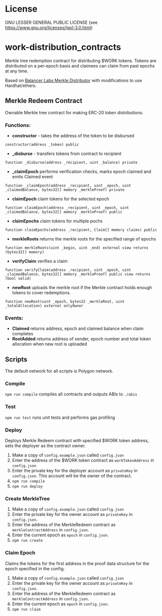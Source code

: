 # License 
GNU LESSER GENERAL PUBLIC LICENSE (see https://www.gnu.org/licenses/lgpl-3.0.html)

# work-distribution_contracts

Merkle tree redemption contract for distributing $WORK tokens. Tokens are distributed on a per-epoch basis and claimees can claim from past epochs at any time.

Based on [Balancer Labs Merkle Distributor](https://github.com/balancer-labs/erc20-redeemable/tree/master/merkle) with modifications to use Hardhat/ethers.

## Merkle Redeem Contract

Ownable Merkle tree contract for making ERC-20 token distributions.

### Functions:

- **constructor** - takes the address of the token to be disbursed
```
constructor(address _token) public
```

- **_disburse** - transfers tokens from contract to recipient
```
function _disburse(address _recipient, uint _balance) private
```

- **_claimEpoch** performs verification checks, marks epoch claimed and emits Claimed event
```
function _claimEpoch(address _recipient, uint _epoch, uint _claimedBalance, bytes32[] memory _merkleProof) private
```

- **claimEpoch** claim tokens for the selected epoch
```
function claimEpoch(address _recipient, uint _epoch, uint _claimedBalance, bytes32[] memory _merkleProof) public
```

- **claimEpochs** claim tokens for multiple pochs
```
function claimEpochs(address _recipient, Claim[] memory claims) public
```

- **merkleRoots** returns the merkle roots for the specified range of epochs
```
function merkleRoots(uint _begin, uint _end) external view returns (bytes32[] memory)
```

- **verifyClaim** verifies a claim
```
function verifyClaim(address _recipient, uint _epoch, uint _claimedBalance, bytes32[] memory _merkleProof) public view returns (bool valid)
```

- **newRoot** uploads the merkle root if the Merkle contract holds enough tokens to cover redemptions.
```
function newRoot(uint _epoch, bytes32 _merkleRoot, uint _totalAllocation) external onlyOwner
```

### Events:
- **Claimed** returns address, epoch and claimed balance when claim completes
- **RootAdded** returns address of sender, epoch number and total token allocation when new root is uploaded


## Scripts

The default network for all scripts is Polygon network.
### Compile

`npm run compile` compiles all contracts and outputs ABIs to `./abis`

### Test

`npm run test` runs unit tests and performs gas profiling
### Deploy

Deploys Merkle Redeem contract with specified $WORK token address, sets the deployer as the contract owner.
1. Make a copy of `config.example.json` called `config.json`
2. Enter the address of the $WORK token contract as `workTokenAddress` in `config.json`
3. Enter the private key for the deployer account as `privateKey` in `config.json`. This account will be the owner of the contract.
4. `npm run compile`
5. `npm run deploy`

### Create MerkleTree

1. Make a copy of `config.example.json` called `config.json`
2. Enter the private key for the owner account as `privateKey` in `config.json`.
3. Enter the address of the MerkleRedeem contract as `merkleContractAddress` in `config.json`.
4. Enter the current epoch as `epoch` in `config.json`.
5. `npm run create`

### Claim Epoch

Claims the tokens for the first address in the proof data structure for the epoch specified in the config.
1. Make a copy of `config.example.json` called `config.json`
2. Enter the private key for the owner account as `privateKey` in `config.json`.
3. Enter the address of the MerkleRedeem contract as `merkleContractAddress` in `config.json`.
4. Enter the current epoch as `epoch` in `config.json`.
5. `npm run claim`
